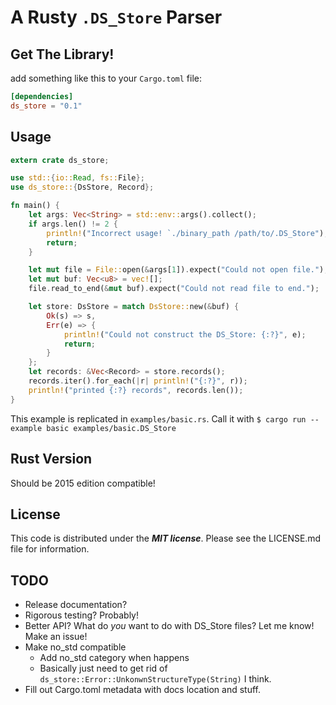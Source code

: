 # A Rusty `.DS_Store` Parser #

## Get The Library! ##

add something like this to your `Cargo.toml` file:

```toml
[dependencies]
ds_store = "0.1"
```

## Usage ##

```rust
extern crate ds_store;

use std::{io::Read, fs::File};
use ds_store::{DsStore, Record};

fn main() {
    let args: Vec<String> = std::env::args().collect();
    if args.len() != 2 {
        println!("Incorrect usage! `./binary_path /path/to/.DS_Store");
        return;
    }

    let mut file = File::open(&args[1]).expect("Could not open file.");
    let mut buf: Vec<u8> = vec![];
    file.read_to_end(&mut buf).expect("Could not read file to end.");

    let store: DsStore = match DsStore::new(&buf) {
        Ok(s) => s,
        Err(e) => {
            println!("Could not construct the DS_Store: {:?}", e);
            return;
        }
    };
    let records: &Vec<Record> = store.records();
    records.iter().for_each(|r| println!("{:?}", r));
    println!("printed {:?} records", records.len());
}
```

This example is replicated in `examples/basic.rs`. Call it with `$ cargo run --example basic examples/basic.DS_Store`

## Rust Version ##

Should be 2015 edition compatible!

## License ##

This code is distributed under the ***MIT license***.
Please see the LICENSE.md file for information.


## TODO ##

* Release documentation?
* Rigorous testing? Probably!
* Better API? What do _you_ want to do with DS_Store files? Let me know! Make an issue!
* Make no_std compatible
	* Add no_std category when happens
    * Basically just need to get rid of `ds_store::Error::UnkonwnStructureType(String)` I think.
* Fill out Cargo.toml metadata with docs location and stuff.
